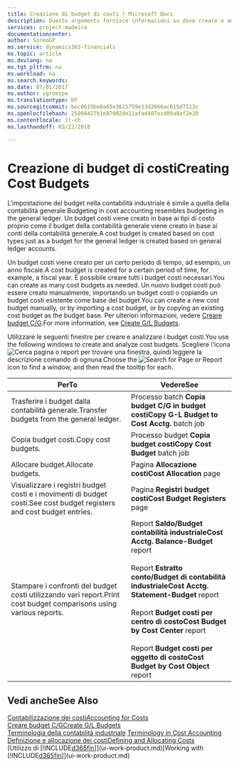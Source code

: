```yaml
---
title: Creazione di budget di costi | Microsoft Docs
description: Questo argomento fornisce informazioni su dove creare e analizzare budget costi.
services: project-madeira
documentationcenter: 
author: SorenGP
ms.service: dynamics365-financials
ms.topic: article
ms.devlang: na
ms.tgt_pltfrm: na
ms.workload: na
ms.search.keywords: 
ms.date: 07/01/2017
ms.author: sgroespe
ms.translationtype: HT
ms.sourcegitcommit: bec0619be0a65e3625759e13d2866ac615d7513c
ms.openlocfilehash: 25094427b1e87002de11afad487ecd09a8af2e30
ms.contentlocale: it-ch
ms.lasthandoff: 03/22/2018

---
```

# <a name="creating-cost-budgets"></a><span data-ttu-id="52e4a-103">Creazione di budget di costi</span><span class="sxs-lookup"><span data-stu-id="52e4a-103">Creating Cost Budgets</span></span>
<span data-ttu-id="52e4a-104">L'impostazione del budget nella contabilità industriale è simile a quella della contabilità generale.</span><span class="sxs-lookup"><span data-stu-id="52e4a-104">Budgeting in cost accounting resembles budgeting in the general ledger.</span></span> <span data-ttu-id="52e4a-105">Un budget costi viene creato in base ai tipi di costo proprio come il budget della contabilità generale viene creato in base ai conti della contabilità generale.</span><span class="sxs-lookup"><span data-stu-id="52e4a-105">A cost budget is created based on cost types just as a budget for the general ledger is created based on general ledger accounts.</span></span>  

<span data-ttu-id="52e4a-106">Un budget costi viene creato per un certo periodo di tempo, ad esempio, un anno fiscale.</span><span class="sxs-lookup"><span data-stu-id="52e4a-106">A cost budget is created for a certain period of time, for example, a fiscal year.</span></span> <span data-ttu-id="52e4a-107">È possibile creare tutti i budget costi necessari.</span><span class="sxs-lookup"><span data-stu-id="52e4a-107">You can create as many cost budgets as needed.</span></span> <span data-ttu-id="52e4a-108">Un nuovo budget costi può essere creato manualmente, importando un budget costi o copiando un budget costi esistente come base del budget.</span><span class="sxs-lookup"><span data-stu-id="52e4a-108">You can create a new cost budget manually, or by importing a cost budget, or by copying an existing cost budget as the budget base.</span></span> <span data-ttu-id="52e4a-109">Per ulteriori informazioni, vedere [Creare budget C/G](finance-how-create-budgets.md).</span><span class="sxs-lookup"><span data-stu-id="52e4a-109">For more information, see [Create G/L Budgets](finance-how-create-budgets.md).</span></span>

<span data-ttu-id="52e4a-110">Utilizzare le seguenti finestre per creare e analizzare i budget costi.</span><span class="sxs-lookup"><span data-stu-id="52e4a-110">You use the following windows to create and analyze cost budgets.</span></span> <span data-ttu-id="52e4a-111">Scegliere l'icona ![Cerca pagina o report](media/ui-search/search_small.png "icona Cerca pagina o report") per trovare una finestra, quindi leggere la descrizione comando di ognuna.</span><span class="sxs-lookup"><span data-stu-id="52e4a-111">Choose the ![Search for Page or Report](media/ui-search/search_small.png "Search for Page or Report icon") icon to find a window, and then read the tooltip for each.</span></span>

|<span data-ttu-id="52e4a-112">Per</span><span class="sxs-lookup"><span data-stu-id="52e4a-112">To</span></span>|<span data-ttu-id="52e4a-113">Vedere</span><span class="sxs-lookup"><span data-stu-id="52e4a-113">See</span></span>|  
|--------|---------|  
|<span data-ttu-id="52e4a-114">Trasferire i budget dalla contabilità generale.</span><span class="sxs-lookup"><span data-stu-id="52e4a-114">Transfer budgets from the general ledger.</span></span>|<span data-ttu-id="52e4a-115">Processo batch **Copia budget C/G in budget costi**</span><span class="sxs-lookup"><span data-stu-id="52e4a-115">**Copy G-L Budget to Cost Acctg.** batch job</span></span>|  
|<span data-ttu-id="52e4a-116">Copia budget costi.</span><span class="sxs-lookup"><span data-stu-id="52e4a-116">Copy cost budgets.</span></span>|<span data-ttu-id="52e4a-117">Processo budget **Copia budget costi**</span><span class="sxs-lookup"><span data-stu-id="52e4a-117">**Copy Cost Budget** batch job</span></span>|  
|<span data-ttu-id="52e4a-118">Allocare budget.</span><span class="sxs-lookup"><span data-stu-id="52e4a-118">Allocate budgets.</span></span>|<span data-ttu-id="52e4a-119">Pagina **Allocazione costi**</span><span class="sxs-lookup"><span data-stu-id="52e4a-119">**Cost Allocation** page</span></span>|  
|<span data-ttu-id="52e4a-120">Visualizzare i registri budget costi e i movimenti di budget costi.</span><span class="sxs-lookup"><span data-stu-id="52e4a-120">See cost budget registers and cost budget entries.</span></span>|<span data-ttu-id="52e4a-121">Pagina **Registri budget costi**</span><span class="sxs-lookup"><span data-stu-id="52e4a-121">**Cost Budget Registers** page</span></span>|  
|<span data-ttu-id="52e4a-122">Stampare i confronti del budget costi utilizzando vari report.</span><span class="sxs-lookup"><span data-stu-id="52e4a-122">Print cost budget comparisons using various reports.</span></span>|<span data-ttu-id="52e4a-123">Report **Saldo/Budget contabilità industriale**</span><span class="sxs-lookup"><span data-stu-id="52e4a-123">**Cost Acctg. Balance-Budget** report</span></span><br /><br /> <span data-ttu-id="52e4a-124">Report **Estratto conto/Budget di contabilità industriale**</span><span class="sxs-lookup"><span data-stu-id="52e4a-124">**Cost Acctg. Statement-Budget** report</span></span><br /><br /> <span data-ttu-id="52e4a-125">Report **Budget costi per centro di costo**</span><span class="sxs-lookup"><span data-stu-id="52e4a-125">**Cost Budget by Cost Center** report</span></span><br /><br /> <span data-ttu-id="52e4a-126">Report **Budget costi per oggetto di costo**</span><span class="sxs-lookup"><span data-stu-id="52e4a-126">**Cost Budget by Cost Object** report</span></span>|  

## <a name="see-also"></a><span data-ttu-id="52e4a-127">Vedi anche</span><span class="sxs-lookup"><span data-stu-id="52e4a-127">See Also</span></span>  
[<span data-ttu-id="52e4a-128">Contabilizzazione dei costi</span><span class="sxs-lookup"><span data-stu-id="52e4a-128">Accounting for Costs</span></span>](finance-manage-cost-accounting.md)  
[<span data-ttu-id="52e4a-129">Creare budget C/G</span><span class="sxs-lookup"><span data-stu-id="52e4a-129">Create G/L Budgets</span></span>](finance-how-create-budgets.md)  
<span data-ttu-id="52e4a-130">[Terminologia della contabilità industriale](finance-terminology-in-cost-accounting.md) </span><span class="sxs-lookup"><span data-stu-id="52e4a-130">[Terminology in Cost Accounting](finance-terminology-in-cost-accounting.md) </span></span>  
[<span data-ttu-id="52e4a-131">Definizione e allocazione dei costi</span><span class="sxs-lookup"><span data-stu-id="52e4a-131">Defining and Allocating Costs</span></span>](finance-define-and-allocate-costs.md)  
<span data-ttu-id="52e4a-132">[Utilizzo di [!INCLUDE[d365fin](includes/d365fin_md.md)]](ui-work-product.md)</span><span class="sxs-lookup"><span data-stu-id="52e4a-132">[Working with [!INCLUDE[d365fin](includes/d365fin_md.md)]](ui-work-product.md)</span></span>


